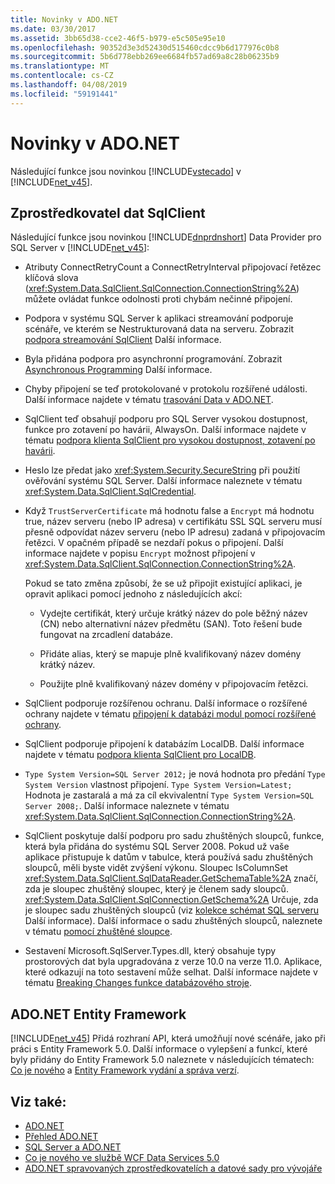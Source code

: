 ```yaml
---
title: Novinky v ADO.NET
ms.date: 03/30/2017
ms.assetid: 3bb65d38-cce2-46f5-b979-e5c505e95e10
ms.openlocfilehash: 90352d3e3d52430d515460cdcc9b6d177976c0b8
ms.sourcegitcommit: 5b6d778ebb269ee6684fb57ad69a8c28b06235b9
ms.translationtype: MT
ms.contentlocale: cs-CZ
ms.lasthandoff: 04/08/2019
ms.locfileid: "59191441"
---
```

# <a name="whats-new-in-adonet"></a>Novinky v ADO.NET
Následující funkce jsou novinkou [!INCLUDE[vstecado](../../../../includes/vstecado-md.md)] v [!INCLUDE[net_v45](../../../../includes/net-v45-md.md)].  
  
## <a name="sqlclient-data-provider"></a>Zprostředkovatel dat SqlClient  
 Následující funkce jsou novinkou [!INCLUDE[dnprdnshort](../../../../includes/dnprdnshort-md.md)] Data Provider pro SQL Server v [!INCLUDE[net_v45](../../../../includes/net-v45-md.md)]:  
  
-   Atributy ConnectRetryCount a ConnectRetryInterval připojovací řetězec klíčová slova (<xref:System.Data.SqlClient.SqlConnection.ConnectionString%2A>) můžete ovládat funkce odolnosti proti chybám nečinné připojení.  
  
-   Podpora v systému SQL Server k aplikaci streamování podporuje scénáře, ve kterém se Nestrukturovaná data na serveru.  Zobrazit [podpora streamování SqlClient](../../../../docs/framework/data/adonet/sqlclient-streaming-support.md) Další informace.  
  
-   Byla přidána podpora pro asynchronní programování.  Zobrazit [Asynchronous Programming](../../../../docs/framework/data/adonet/asynchronous-programming.md) Další informace.  
  
-   Chyby připojení se teď protokolované v protokolu rozšířené události. Další informace najdete v tématu [trasování Data v ADO.NET](../../../../docs/framework/data/adonet/data-tracing.md).  
  
-   SqlClient teď obsahují podporu pro SQL Server vysokou dostupnost, funkce pro zotavení po havárii, AlwaysOn. Další informace najdete v tématu [podpora klienta SqlClient pro vysokou dostupnost, zotavení po havárii](../../../../docs/framework/data/adonet/sql/sqlclient-support-for-high-availability-disaster-recovery.md).  
  
-   Heslo lze předat jako <xref:System.Security.SecureString> při použití ověřování systému SQL Server. Další informace naleznete v tématu <xref:System.Data.SqlClient.SqlCredential>.  
  
-   Když `TrustServerCertificate` má hodnotu false a `Encrypt` má hodnotu true, název serveru (nebo IP adresa) v certifikátu SSL SQL serveru musí přesně odpovídat název serveru (nebo IP adresu) zadaná v připojovacím řetězci. V opačném případě se nezdaří pokus o připojení. Další informace najdete v popisu `Encrypt` možnost připojení v <xref:System.Data.SqlClient.SqlConnection.ConnectionString%2A>.  
  
     Pokud se tato změna způsobí, že se už připojit existující aplikaci, je opravit aplikaci pomocí jednoho z následujících akcí:  
  
    -   Vydejte certifikát, který určuje krátký název do pole běžný název (CN) nebo alternativní název předmětu (SAN). Toto řešení bude fungovat na zrcadlení databáze.  
  
    -   Přidáte alias, který se mapuje plně kvalifikovaný název domény krátký název.  
  
    -   Použijte plně kvalifikovaný název domény v připojovacím řetězci.  
  
-   SqlClient podporuje rozšířenou ochranu. Další informace o rozšířené ochrany najdete v tématu [připojení k databázi modul pomocí rozšířené ochrany](https://go.microsoft.com/fwlink/?LinkId=219978).  
  
-   SqlClient podporuje připojení k databázím LocalDB. Další informace najdete v tématu [podpora klienta SqlClient pro LocalDB](../../../../docs/framework/data/adonet/sql/sqlclient-support-for-localdb.md).  
  
-   `Type System Version=SQL Server 2012;` je nová hodnota pro předání `Type System Version` vlastnost připojení. `Type System Version=Latest;` Hodnota je zastaralá a má za cíl ekvivalentní `Type System Version=SQL Server 2008;`. Další informace naleznete v tématu <xref:System.Data.SqlClient.SqlConnection.ConnectionString%2A>.  
  
-   SqlClient poskytuje další podporu pro sadu zhuštěných sloupců, funkce, která byla přidána do systému SQL Server 2008. Pokud už vaše aplikace přistupuje k datům v tabulce, která používá sadu zhuštěných sloupců, měli byste vidět zvýšení výkonu. Sloupec IsColumnSet <xref:System.Data.SqlClient.SqlDataReader.GetSchemaTable%2A> značí, zda je sloupec zhuštěný sloupec, který je členem sady sloupců. <xref:System.Data.SqlClient.SqlConnection.GetSchema%2A> Určuje, zda je sloupec sadu zhuštěných sloupců (viz [kolekce schémat SQL serveru](../../../../docs/framework/data/adonet/sql-server-schema-collections.md) Další informace). Další informace o sadu zhuštěných sloupců, naleznete v tématu [pomocí zhuštěné sloupce](https://go.microsoft.com/fwlink/?LinkId=224244).  
  
-   Sestavení Microsoft.SqlServer.Types.dll, který obsahuje typy prostorových dat byla upgradována z verze 10.0 na verze 11.0. Aplikace, které odkazují na toto sestavení může selhat. Další informace najdete v tématu [Breaking Changes funkce databázového stroje](https://go.microsoft.com/fwlink/?LinkId=224367).  
  
## <a name="adonet-entity-framework"></a>ADO.NET Entity Framework  
 [!INCLUDE[net_v45](../../../../includes/net-v45-md.md)] Přidá rozhraní API, která umožňují nové scénáře, jako při práci s Entity Framework 5.0. Další informace o vylepšení a funkcí, které byly přidány do Entity Framework 5.0 naleznete v následujících tématech: [Co je nového](https://go.microsoft.com/fwlink/?LinkID=251106) a [Entity Framework vydání a správa verzí](https://go.microsoft.com/fwlink/?LinkId=234899).  
  
## <a name="see-also"></a>Viz také:

- [ADO.NET](../../../../docs/framework/data/adonet/index.md)
- [Přehled ADO.NET](../../../../docs/framework/data/adonet/ado-net-overview.md)
- [SQL Server a ADO.NET](../../../../docs/framework/data/adonet/sql/index.md)
- [Co je nového ve službě WCF Data Services 5.0](https://docs.microsoft.com/previous-versions/dotnet/wcf-data-services/ee373845(v=vs.103))
- [ADO.NET spravovaných zprostředkovatelích a datové sady pro vývojáře](https://go.microsoft.com/fwlink/?LinkId=217917)
